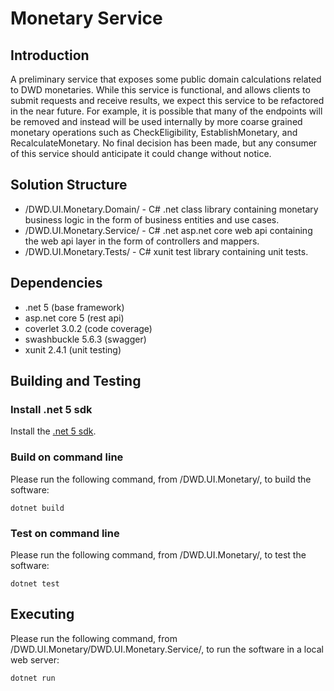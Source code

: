 # Monetary Service
## Introduction
A preliminary service that exposes some public domain calculations related to DWD monetaries.  While this service is functional, and allows clients to submit requests and receive results, we expect this service to be refactored in the near future.  For example, it is possible that many of the endpoints will be removed and instead will be used internally by more coarse grained monetary operations such as CheckEligibility, EstablishMonetary, and RecalculateMonetary.  No final decision has been made, but any consumer of this service should anticipate it could change without notice.

## Solution Structure
* /DWD.UI.Monetary.Domain/ - C# .net class library containing monetary business logic in the form of business entities and use cases.
* /DWD.UI.Monetary.Service/ - C# .net asp.net core web api containing the web api layer in the form of controllers and mappers.
* /DWD.UI.Monetary.Tests/ - C# xunit test library containing unit tests.

## Dependencies
* .net 5 (base framework)
* asp.net core 5 (rest api)
* coverlet 3.0.2 (code coverage)
* swashbuckle 5.6.3 (swagger)
* xunit 2.4.1 (unit testing)

## Building and Testing
### Install .net 5 sdk
Install the [.net 5 sdk](https://dotnet.microsoft.com/download/dotnet/5.0).
### Build on command line
Please run the following command, from /DWD.UI.Monetary/, to build the software:
```
dotnet build
```
### Test on command line
Please run the following command, from /DWD.UI.Monetary/, to test the software:
```
dotnet test
```
## Executing
Please run the following command, from /DWD.UI.Monetary/DWD.UI.Monetary.Service/, to run the software in a local web server:
```
dotnet run
```
